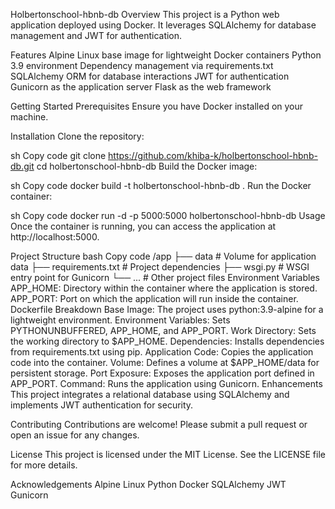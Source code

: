 Holbertonschool-hbnb-db
Overview
This project is a Python web application deployed using Docker. It leverages SQLAlchemy for database management and JWT for authentication.

Features
Alpine Linux base image for lightweight Docker containers
Python 3.9 environment
Dependency management via requirements.txt
SQLAlchemy ORM for database interactions
JWT for authentication
Gunicorn as the application server
Flask as the web framework

Getting Started
Prerequisites
Ensure you have Docker installed on your machine.

Installation
Clone the repository:

sh
Copy code
git clone https://github.com/khiba-k/holbertonschool-hbnb-db.git
cd holbertonschool-hbnb-db
Build the Docker image:

sh
Copy code
docker build -t holbertonschool-hbnb-db .
Run the Docker container:

sh
Copy code
docker run -d -p 5000:5000 holbertonschool-hbnb-db
Usage
Once the container is running, you can access the application at http://localhost:5000.

Project Structure
bash
Copy code
/app
  ├── data                 # Volume for application data
  ├── requirements.txt     # Project dependencies
  ├── wsgi.py              # WSGI entry point for Gunicorn
  └── ...                  # Other project files
Environment Variables
APP_HOME: Directory within the container where the application is stored.
APP_PORT: Port on which the application will run inside the container.
Dockerfile Breakdown
Base Image: The project uses python:3.9-alpine for a lightweight environment.
Environment Variables: Sets PYTHONUNBUFFERED, APP_HOME, and APP_PORT.
Work Directory: Sets the working directory to $APP_HOME.
Dependencies: Installs dependencies from requirements.txt using pip.
Application Code: Copies the application code into the container.
Volume: Defines a volume at $APP_HOME/data for persistent storage.
Port Exposure: Exposes the application port defined in APP_PORT.
Command: Runs the application using Gunicorn.
Enhancements
This project integrates a relational database using SQLAlchemy and implements JWT authentication for security.

Contributing
Contributions are welcome! Please submit a pull request or open an issue for any changes.

License
This project is licensed under the MIT License. See the LICENSE file for more details.

Acknowledgements
Alpine Linux
Python
Docker
SQLAlchemy
JWT
Gunicorn

